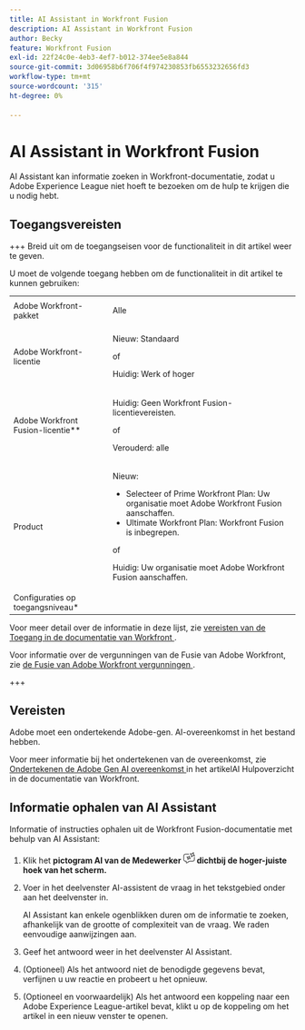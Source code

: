 ```yaml
---
title: AI Assistant in Workfront Fusion
description: AI Assistant in Workfront Fusion
author: Becky
feature: Workfront Fusion
exl-id: 22f24c0e-4eb3-4ef7-b012-374ee5e8a844
source-git-commit: 3d06958b6f706f4f974230853fb6553232656fd3
workflow-type: tm+mt
source-wordcount: '315'
ht-degree: 0%

---
```


# AI Assistant in Workfront Fusion

AI Assistant kan informatie zoeken in Workfront-documentatie, zodat u Adobe Experience League niet hoeft te bezoeken om de hulp te krijgen die u nodig hebt.

## Toegangsvereisten

+++ Breid uit om de toegangseisen voor de functionaliteit in dit artikel weer te geven.

U moet de volgende toegang hebben om de functionaliteit in dit artikel te kunnen gebruiken:

<table style="table-layout:auto">
 <col> 
 <col> 
 <tbody> 
  <tr> 
   <td role="rowheader">Adobe Workfront-pakket 
   <td> <p>Alle</p> </td> 
  </tr> 
  <tr data-mc-conditions=""> 
   <td role="rowheader">Adobe Workfront-licentie</td> 
   <td> <p>Nieuw: Standaard</p><p>of</p><p>Huidig: Werk of hoger</p> </td> 
  </tr> 
  <tr> 
   <td role="rowheader">Adobe Workfront Fusion-licentie**</td> 
   <td>
   <p>Huidig: Geen Workfront Fusion-licentievereisten.</p>
   <p>of</p>
   <p>Verouderd: alle </p>
   </td> 
  </tr> 
  <tr> 
   <td role="rowheader">Product</td> 
   <td>
   <p>Nieuw:</p> <ul><li>Selecteer of Prime Workfront Plan: Uw organisatie moet Adobe Workfront Fusion aanschaffen.</li><li>Ultimate Workfront Plan: Workfront Fusion is inbegrepen.</li></ul>
   <p>of</p>
   <p>Huidig: Uw organisatie moet Adobe Workfront Fusion aanschaffen.</p>
   </td> 
  </tr>
  <tr data-mc-conditions=""> 
   <td role="rowheader">Configuraties op toegangsniveau*</td> 
  </tr> 
   </td> 
  </tr> 
 </tbody> 
</table>

Voor meer detail over de informatie in deze lijst, zie [ vereisten van de Toegang in de documentatie van Workfront ](/help/workfront-fusion/references/licenses-and-roles/access-level-requirements-in-documentation.md).


Voor informatie over de vergunningen van de Fusie van Adobe Workfront, zie [ de Fusie van Adobe Workfront vergunningen ](/help/workfront-fusion/set-up-and-manage-workfront-fusion/licensing-operations-overview/license-automation-vs-integration.md).

+++



## Vereisten

Adobe moet een ondertekende Adobe-gen. AI-overeenkomst in het bestand hebben.

Voor meer informatie bij het ondertekenen van de overeenkomst, zie [ Ondertekenen de Adobe Gen AI overeenkomst ](https://experienceleague.adobe.com/en/docs/workfront/using/basics/ai-assistant/ai-assistant-overview#sign-the-adobe-gen-ai-agreement) in het artikelAI Hulpoverzicht in de documentatie van Workfront.

## Informatie ophalen van AI Assistant

Informatie of instructies ophalen uit de Workfront Fusion-documentatie met behulp van AI Assistant:

1. Klik het **pictogram AI van de Medewerker ![ AI Medewerker pictogram ](assets/ai-assistant-icon.png) dichtbij de hoger-juiste hoek van het scherm.**
1. Voer in het deelvenster AI-assistent de vraag in het tekstgebied onder aan het deelvenster in.

   AI Assistant kan enkele ogenblikken duren om de informatie te zoeken, afhankelijk van de grootte of complexiteit van de vraag. We raden eenvoudige aanwijzingen aan.

1. Geef het antwoord weer in het deelvenster AI Assistant.
1. (Optioneel) Als het antwoord niet de benodigde gegevens bevat, verfijnen u uw reactie en probeert u het opnieuw.
1. (Optioneel en voorwaardelijk) Als het antwoord een koppeling naar een Adobe Experience League-artikel bevat, klikt u op de koppeling om het artikel in een nieuw venster te openen.
